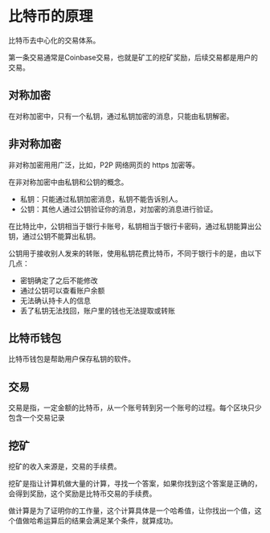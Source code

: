 # 比特币的原理

比特币去中心化的交易体系。

第一条交易通常是Coinbase交易，也就是矿工的挖矿奖励，后续交易都是用户的交易。

## 对称加密

在对称加密中，只有一个私钥，通过私钥加密的消息，只能由私钥解密。

## 非对称加密

非对称加密用用广泛，比如，P2P 网络网页的 https 加密等。

在非对称加密中由私钥和公钥的概念。

- 私钥：只能通过私钥加密消息，私钥不能告诉别人。
- 公钥：其他人通过公钥验证你的消息，对加密的消息进行验证。

在比特比中，公钥相当于银行卡账号，私钥相当于银行卡密码，通过私钥能算出公钥，通过公钥不能算出私钥。

公钥用于接收别人发来的转账，使用私钥花费比特币，不同于银行卡的是，由以下几点：

- 密钥确定了之后不能修改
- 通过公钥可以查看账户余额
- 无法确认持卡人的信息
- 丢了私钥无法找回，账户里的钱也无法提取或转账

## 比特币钱包

比特币钱包是帮助用户保存私钥的软件。

## 交易

交易是指，一定金额的比特币，从一个账号转到另一个账号的过程。每个区块只少包含一个交易记录

## 挖矿

挖矿的收入来源是，交易的手续费。

挖矿是指让计算机做大量的计算，寻找一个答案，如果你找到这个答案是正确的，会得到奖励，这个奖励是比特币交易的手续费。

做计算是为了证明你的工作量，这个计算具体是一个哈希值，让你找出一个值，这个值做哈希运算后的结果会满足某个条件，就算成功。
